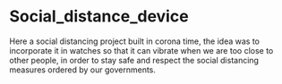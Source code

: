 # Social_distance_device
Here a social distancing project built in corona time, the idea was to incorporate it in watches so that it can vibrate when we are too close to other people, in order to stay safe and respect the social distancing measures ordered by our governments.
